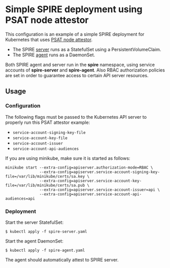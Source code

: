 # Simple SPIRE deployment using PSAT node attestor

This configuration is an example of a simple SPIRE deployment for Kubernetes that uses [PSAT node attestor](../../../doc/plugin_server_nodeattestor_k8s_psat.md).

+ The SPIRE [server](spire-server.yaml) runs as a StatefulSet using a
  PersistentVolumeClaim.
+ The SPIRE [agent](spire-agent.yaml) runs as a DaemonSet.

Both SPIRE agent and server run in the **spire** namespace, using service
accounts of **spire-server** and **spire-agent**.
Also RBAC authorization policies are set in order to guarantee access to certain API server resources.

## Usage

### Configuration

The following flags must be passed to the Kubernetes API server to properly run this PSAT attestor example:
+ `service-account-signing-key-file`
+ `service-account-key-file`
+ `service-account-issuer`
+ `service-account-api-audiences`

If you are using minikube, make sure it is started as follows:
```
minikube start --extra-config=apiserver.authorization-mode=RBAC \
               --extra-config=apiserver.service-account-signing-key-file=/var/lib/minikube/certs/sa.key \
               --extra-config=apiserver.service-account-key-file=/var/lib/minikube/certs/sa.pub \
               --extra-config=apiserver.service-account-issuer=api \
               --extra-config=apiserver.service-account-api-audiences=api
```

### Deployment

Start the server StatefulSet:

```
$ kubectl apply -f spire-server.yaml
```

Start the agent DaemonSet:

```
$ kubectl apply -f spire-agent.yaml
```

The agent should automatically attest to SPIRE server.